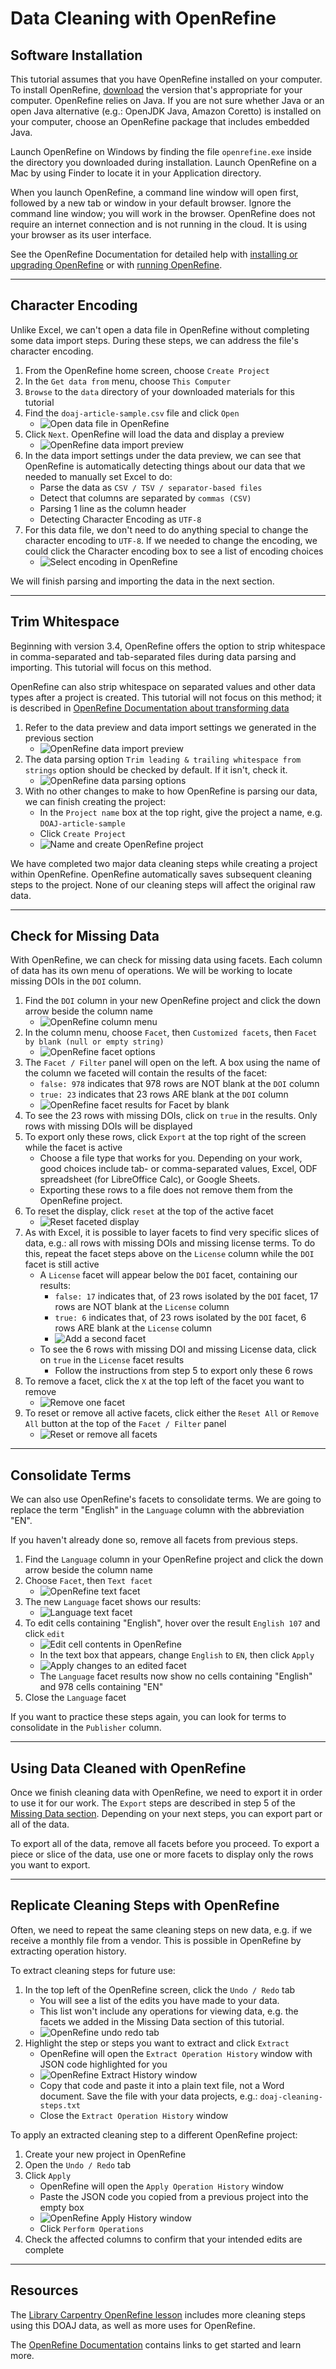 # Data Cleaning with OpenRefine

## Software Installation

This tutorial assumes that you have OpenRefine installed on your computer. To install OpenRefine, [download](https://openrefine.org/download.html) the version that's appropriate for your computer. OpenRefine relies on Java. If you are not sure whether Java or an open Java alternative (e.g.: OpenJDK Java, Amazon Coretto) is installed on your computer, choose an OpenRefine package that includes embedded Java.

Launch OpenRefine on Windows by finding the file `openrefine.exe` inside the directory you downloaded during installation. Launch OpenRefine on a Mac by using Finder to locate it in your Application directory.

When you launch OpenRefine, a command line window will open first, followed by a new tab or window in your default browser. Ignore the command line window; you will work in the browser. OpenRefine does not require an internet connection and is not running in the cloud. It is using your browser as its user interface.

See the OpenRefine Documentation for detailed help with [installing or upgrading OpenRefine](https://docs.openrefine.org/manual/installing#installing-or-upgrading) or with [running OpenRefine](https://docs.openrefine.org/manual/running).

---

## Character Encoding

Unlike Excel, we can't open a data file in OpenRefine without completing some data import steps. During these steps, we can address the file's character encoding.

1. From the OpenRefine home screen, choose `Create Project`
2. In the `Get data from` menu, choose `This Computer`
3. `Browse` to the `data` directory of your downloaded materials for this tutorial
4. Find the `doaj-article-sample.csv` file and click `Open`
   - ![Open data file in OpenRefine](/img/or/import-data.png "Create project by importing data")
5. Click `Next`. OpenRefine will load the data and display a preview
   - ![OpenRefine data import preview](/img/or/data-preview.png "Preview data import settings")
6. In the data import settings under the data preview, we can see that OpenRefine is automatically detecting things about our data that we needed to manually set Excel to do:
   - Parse the data as `CSV / TSV / separator-based files`
   - Detect that columns are separated by `commas (CSV)`
   - Parsing 1 line as the column header
   - Detecting Character Encoding as `UTF-8`
7. For this data file, we don't need to do anything special to change the character encoding to `UTF-8`. If we needed to change the encoding, we could click the Character encoding box to see a list of encoding choices
   - ![Select encoding in OpenRefine](/img/or/select-encoding.png "Options for changing encoding")
   
We will finish parsing and importing the data in the next section.

---

## Trim Whitespace

Beginning with version 3.4, OpenRefine offers the option to strip whitespace in comma-separated and tab-separated files during data parsing and importing. This tutorial will focus on this method.

OpenRefine can also strip whitespace on separated values and other data types after a project is created. This tutorial will not focus on this method; it is described in [OpenRefine Documentation about transforming data](https://docs.openrefine.org/manual/cellediting#transform)

1. Refer to the data preview and data import settings we generated in the previous section
   - ![OpenRefine data import preview](/img/or/data-preview.png "Preview data import settings")
2. The data parsing option `Trim leading & trailing whitespace from strings` option should be checked by default. If it isn't, check it.
   - ![OpenRefine data parsing options](/img/or/trim-option.png "Check the option to trim whitespace")
3. With no other changes to make to how OpenRefine is parsing our data, we can finish creating the project:
   - In the `Project name` box at the top right, give the project a name, e.g. `DOAJ-article-sample`
   - Click `Create Project`
   - ![Name and create OpenRefine project](/img/or/name-create-project.png "Name the project and click Create Project")
   
We have completed two major data cleaning steps while creating a project within OpenRefine. OpenRefine automatically saves subsequent cleaning steps to the project. None of our cleaning steps will affect the original raw data.

---

## Check for Missing Data

With OpenRefine, we can check for missing data using facets. Each column of data has its own menu of operations. We will be working to locate missing DOIs in the `DOI` column.

1. Find the `DOI` column in your new OpenRefine project and click the down arrow beside the column name
   - ![OpenRefine column menu](/img/or/column-menu.png "Click the arrow to access the column menu")
2. In the column menu, choose `Facet`, then `Customized facets`, then `Facet by blank (null or empty string)`
   - ![OpenRefine facet options](/img/or/facet-blank.png "Navigate to Facet by blank")
3. The `Facet / Filter` panel will open on the left. A box using the name of the column we faceted will contain the results of the facet:
   - `false: 978` indicates that 978 rows are NOT blank at the `DOI` column
   - `true: 23` indicates that 23 rows ARE blank at the `DOI` column
   - ![OpenRefine facet results for Facet by blank](/img/or/facet-blank-results.png "Facet results")
4. To see the 23 rows with missing DOIs, click on `true` in the results. Only rows with missing DOIs will be displayed
5. To export only these rows, click `Export` at the top right of the screen while the facet is active
   - Choose a file type that works for you. Depending on your work, good choices include tab- or comma-separated values, Excel, ODF spreadsheet (for LibreOffice Calc), or Google Sheets.
   - Exporting these rows to a file does not remove them from the OpenRefine project.
6. To reset the display, click `reset` at the top of the active facet
   - ![Reset faceted display](/img/or/facet-reset.png "Reset faceted display")
7. As with Excel, it is possible to layer facets to find very specific slices of data, e.g.: all rows with missing DOIs and missing license terms. To do this, repeat the facet steps above on the `License` column while the `DOI` facet is still active
   - A `License` facet will appear below the `DOI` facet, containing our results:
     - `false: 17` indicates that, of 23 rows isolated by the `DOI` facet, 17 rows are NOT blank at the `License` column
	 - `true: 6` indicates that, of 23 rows isolated by the `DOI` facet, 6 rows ARE blank at the `License` column
	 - ![Add a second facet](/img/or/add-facet.png "Add a License facet to further slice the data")
   - To see the 6 rows with missing DOI and missing License data, click on `true` in the `License` facet results
     - Follow the instructions from step 5 to export only these 6 rows
8. To remove a facet, click the `X` at the top left of the facet you want to remove
   - ![Remove one facet](/img/or/remove-facet.png "Remove one facet")
9. To reset or remove all active facets, click either the `Reset All` or `Remove All` button at the top of the `Facet / Filter` panel
   - ![Reset or remove all facets](/img/or/remove-facet-all.png "Reset or remove all facets")

---

## Consolidate Terms

We can also use OpenRefine's facets to consolidate terms. We are going to replace the term "English" in the `Language` column with the abbreviation "EN".

If you haven't already done so, remove all facets from previous steps.

1. Find the `Language` column in your OpenRefine project and click the down arrow beside the column name
2. Choose `Facet`, then `Text facet`
   - ![OpenRefine text facet](/img/or/text-facet.png "Open text facet from the column menu")
3. The new `Language` facet shows our results:
   - ![Language text facet](/img/or/facet-language.png "Language text facet")
4. To edit cells containing "English", hover over the result `English 107` and click `edit`
   - ![Edit cell contents in OpenRefine](/img/or/edit-facet.png "Edit a facet result")
   - In the text box that appears, change `English` to `EN`, then click `Apply`
   - ![Apply changes to an edited facet](/img/or/apply-facet-change.png "Click Apply to change the text")
   - The `Language` facet results now show no cells containing "English" and 978 cells containing "EN"
5. Close the `Language` facet

If you want to practice these steps again, you can look for terms to consolidate in the `Publisher` column.

---

## Using Data Cleaned with OpenRefine

Once we finish cleaning data with OpenRefine, we need to export it in order to use it for our work. The `Export` steps are described in step 5 of the [Missing Data section](https://github.com/jbkieffer/data-cleaning/blob/main/cleaning-or.md#check-for-missing-data). Depending on your next steps, you can export part or all of the data.

To export all of the data, remove all facets before you proceed. To export a piece or slice of the data, use one or more facets to display only the rows you want to export.

---

## Replicate Cleaning Steps with OpenRefine

Often, we need to repeat the same cleaning steps on new data, e.g. if we receive a monthly file from a vendor. This is possible in OpenRefine by extracting operation history.

To extract cleaning steps for future use:

1. In the top left of the OpenRefine screen, click the `Undo / Redo` tab
   - You will see a list of the edits you have made to your data. 
   - This list won't include any operations for viewing data, e.g. the facets we added in the Missing Data section of this tutorial.
   - ![OpenRefine undo redo tab](/img/or/undo-redo.png "Click Undo Redo to extract cleaning steps")
2. Highlight the step or steps you want to extract and click `Extract`
   - OpenRefine will open the `Extract Operation History` window with JSON code highlighted for you
   - ![OpenRefine Extract History window](/img/or/extract-history.png "Copy the highlighted code to extract a cleaning step")
   - Copy that code and paste it into a plain text file, not a Word document. Save the file with your data projects, e.g.: `doaj-cleaning-steps.txt`
   - Close the `Extract Operation History` window

To apply an extracted cleaning step to a different OpenRefine project:

1. Create your new project in OpenRefine
2. Open the `Undo / Redo` tab
3. Click `Apply`
   - OpenRefine will open the `Apply Operation History` window
   - Paste the JSON code you copied from a previous project into the empty box
   - ![OpenRefine Apply History window](/img/or/apply-history.png "Paste JSON code to repeat a cleaning step")
   - Click `Perform Operations`
4. Check the affected columns to confirm that your intended edits are complete

---

## Resources

The [Library Carpentry OpenRefine lesson](https://librarycarpentry.org/lc-open-refine/) includes more cleaning steps using this DOAJ data, as well as more uses for OpenRefine.

The [OpenRefine Documentation](https://openrefine.org/documentation.html) contains links to get started and learn more. 